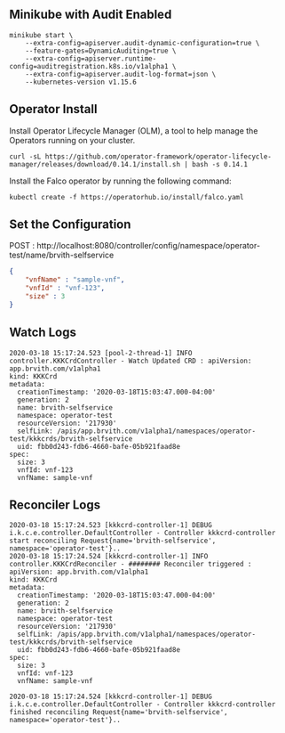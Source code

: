 ## Minikube with Audit Enabled
```text
minikube start \
    --extra-config=apiserver.audit-dynamic-configuration=true \
    --feature-gates=DynamicAuditing=true \
    --extra-config=apiserver.runtime-config=auditregistration.k8s.io/v1alpha1 \
    --extra-config=apiserver.audit-log-format=json \
    --kubernetes-version v1.15.6
```
## Operator Install

Install Operator Lifecycle Manager (OLM), a tool to help manage the Operators running on your cluster.
```text
curl -sL https://github.com/operator-framework/operator-lifecycle-manager/releases/download/0.14.1/install.sh | bash -s 0.14.1
```

Install the Falco operator by running the following command:
```text
kubectl create -f https://operatorhub.io/install/falco.yaml
```

## Set the Configuration

POST : http://localhost:8080/controller/config/namespace/operator-test/name/brvith-selfservice

```json
{
	"vnfName" : "sample-vnf",
	"vnfId" : "vnf-123",
	"size" : 3
}
```
## Watch Logs
```text
2020-03-18 15:17:24.523 [pool-2-thread-1] INFO  controller.KKKCrdController - Watch Updated CRD : apiVersion: app.brvith.com/v1alpha1
kind: KKKCrd
metadata:
  creationTimestamp: '2020-03-18T15:03:47.000-04:00'
  generation: 2
  name: brvith-selfservice
  namespace: operator-test
  resourceVersion: '217930'
  selfLink: /apis/app.brvith.com/v1alpha1/namespaces/operator-test/kkkcrds/brvith-selfservice
  uid: fbb0d243-fdb6-4660-bafe-05b921faad8e
spec:
  size: 3
  vnfId: vnf-123
  vnfName: sample-vnf
```
## Reconciler Logs
```text
2020-03-18 15:17:24.523 [kkkcrd-controller-1] DEBUG i.k.c.e.controller.DefaultController - Controller kkkcrd-controller start reconciling Request{name='brvith-selfservice', namespace='operator-test'}..
2020-03-18 15:17:24.524 [kkkcrd-controller-1] INFO  controller.KKKCrdReconciler - ######## Reconciler triggered : apiVersion: app.brvith.com/v1alpha1
kind: KKKCrd
metadata:
  creationTimestamp: '2020-03-18T15:03:47.000-04:00'
  generation: 2
  name: brvith-selfservice
  namespace: operator-test
  resourceVersion: '217930'
  selfLink: /apis/app.brvith.com/v1alpha1/namespaces/operator-test/kkkcrds/brvith-selfservice
  uid: fbb0d243-fdb6-4660-bafe-05b921faad8e
spec:
  size: 3
  vnfId: vnf-123
  vnfName: sample-vnf

2020-03-18 15:17:24.524 [kkkcrd-controller-1] DEBUG i.k.c.e.controller.DefaultController - Controller kkkcrd-controller finished reconciling Request{name='brvith-selfservice', namespace='operator-test'}..
```